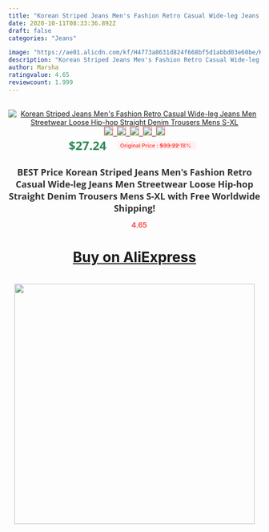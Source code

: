 ```yaml
---
title: "Korean Striped Jeans Men's Fashion Retro Casual Wide-leg Jeans Men Streetwear Loose Hip-hop Straight Denim Trousers Mens S-XL"
date: 2020-10-11T08:33:36.892Z
draft: false
categories: "Jeans"

image: "https://ae01.alicdn.com/kf/H4773a8631d824f668bf5d1abbd03e60be/Korean-Striped-Jeans-Men-s-Fashion-Retro-Casual-Wide-leg-Jeans-Men-Streetwear-Loose-Hip-hop.jpg"
description: "Korean Striped Jeans Men's Fashion Retro Casual Wide-leg Jeans Men Streetwear Loose Hip-hop Straight Denim Trousers Mens S-XL"
author: Marsha
ratingvalue: 4.65
reviewcount: 1.999
---
```

<br>
<div style="text-align: center;">
<a href="https://s.click.aliexpress.com/e/_AqKOmD" target="_blank" rel="nofollow noopener noreferrer"><img alt="Korean Striped Jeans Men's Fashion Retro Casual Wide-leg Jeans Men Streetwear Loose Hip-hop Straight Denim Trousers Mens S-XL" class="magnifier-image" src="https://ae01.alicdn.com/kf/H4773a8631d824f668bf5d1abbd03e60be/Korean-Striped-Jeans-Men-s-Fashion-Retro-Casual-Wide-leg-Jeans-Men-Streetwear-Loose-Hip-hop.jpg_640x640.jpg">
<br>
<img style="border:1px solid salmon" src="https://ae01.alicdn.com/kf/H4773a8631d824f668bf5d1abbd03e60be/Korean-Striped-Jeans-Men-s-Fashion-Retro-Casual-Wide-leg-Jeans-Men-Streetwear-Loose-Hip-hop.jpg_120x120.jpg">&nbsp;&nbsp;<img style="border:1px solid salmon" src="https://ae01.alicdn.com/kf/Ha5a4a0037e9b49bc934e5fe4374bcb701/Korean-Striped-Jeans-Men-s-Fashion-Retro-Casual-Wide-leg-Jeans-Men-Streetwear-Loose-Hip-hop.jpg_120x120.jpg">&nbsp;&nbsp;<img style="border:1px solid salmon" src="https://ae01.alicdn.com/kf/H2daa1dcf7f7c4b3bb257c21c5f4a735eD/Korean-Striped-Jeans-Men-s-Fashion-Retro-Casual-Wide-leg-Jeans-Men-Streetwear-Loose-Hip-hop.jpg_120x120.jpg">&nbsp;&nbsp;<img style="border:1px solid salmon" src="https://ae01.alicdn.com/kf/H522d16ff957244d083b83c18932e0bedV/Korean-Striped-Jeans-Men-s-Fashion-Retro-Casual-Wide-leg-Jeans-Men-Streetwear-Loose-Hip-hop.jpg_120x120.jpg">&nbsp;&nbsp;<img style="border:1px solid salmon" src="https://ae01.alicdn.com/kf/H25413d26336c44faa24f5498b4728072J/Korean-Striped-Jeans-Men-s-Fashion-Retro-Casual-Wide-leg-Jeans-Men-Streetwear-Loose-Hip-hop.jpg_120x120.jpg"></a></div><br0>
<div style="text-align: center;"><span style="background-color: white; border: 0px; box-sizing: border-box; color: seagreen; display: inline-block; font-family: &quot;open sans&quot; , &quot;arial&quot; , &quot;helvetica&quot; , sans-serif , &quot;heiti&quot;; font-size: 24px; font-stretch: inherit; font-weight: 700; line-height: inherit; margin: 0px 10px 0px 0px; padding: 0px; vertical-align: middle;">$27.24 </span>
<span style="background: rgb(255 , 241 , 241); border-radius: 3px; border: 0px; box-sizing: border-box; color: #ff4747; display: inline-block; font-family: inherit; font-size: 12px; font-stretch: inherit; font-style: inherit; font-variant: inherit; font-weight: 600; line-height: inherit; margin: 0px; padding: 2px 5px; transform: scale(0.9); vertical-align: middle;">Original Price : <b style="text-decoration: line-through;">$33.22 </b> 18%&nbsp;&nbsp;</span></div>
<h1 style="color: #333333; display: inline-block; font-family: &quot;open sans&quot; , &quot;arial&quot; , &quot;helvetica&quot; , sans-serif , &quot;heiti&quot;; font-size: 18px; font-stretch: inherit; font-weight: 700; text-align: center;">BEST Price Korean Striped Jeans Men's Fashion Retro Casual Wide-leg Jeans Men Streetwear Loose Hip-hop Straight Denim Trousers Mens S-XL with Free Worldwide Shipping!</h1>
<div style="color: #ff4747; text-align: center;">
<img src="https://4.bp.blogspot.com/-M0ZcTcb-5uY/XleCXlxnR4I/AAAAAAAAAEc/OrjgMkXV1oMQFaCRZj5HQwOCBcu3w1FegCPcBGAYYCw/s1600/star.png" style="height: 15px;">&nbsp;<b>4.65</b></div>
<div class="button_cont" align="center"><a class="buynow_a" href="https://s.click.aliexpress.com/e/_AqKOmD" target="_blank" rel="nofollow noopener noreferrer"><H1>Buy on AliExpress</H1></a></div><br>
<div class="separator" style="clear: both; text-align: center;">
<img src="https://lh3.googleusercontent.com/-pTy5HemUv9M/XlePHvY0dAI/AAAAAAAAAE4/0nX5iRUoIWY8eMW9Dpxeirr157OZliDIgCLcBGAsYHQ/s1600/badge.gif" width="480">
</div>
